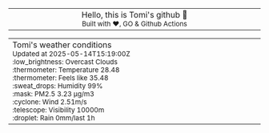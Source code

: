 
<div align="center">
<table>
<tbody>
<td align="center">
<img width="2000" height="0"><br>
Hello, this is Tomi's github 👋<br>
<sup>Built with ❤️, GO & Github Actions</sup><br>
<img width="2000" height="0">
</td>
</tbody>
</table>
</div>
<table>
<tbody>
<td align="left">
<img width="2000" height="0"><br>
Tomi's weather conditions<br>
<sup>Updated at 2025-05-14T15:19:00Z</sup><br>
<sup>:low_brightness: Overcast Clouds</sup><br>
<sup>:thermometer: Temperature 28.48 </sup><br>
<sup>:thermometer: Feels like 35.48</sup><br>
<sup>:sweat_drops: Humidity 99%</sup><br>
<sup>:mask: PM2.5 3.23 μg/m3</sup><br>
<sup>:cyclone: Wind 2.51m/s </sup><br>
<sup>:telescope: Visibility 10000m </sup><br>
<sup>:droplet: Rain 0mm/last 1h </sup><br>
<img width="2000" height="0">
</td>
<td align="left">
<img width="2000" height="0"><br>
<br>
<img width="2000" height="0">
</td>
</tbody>
</table>
</div>
    